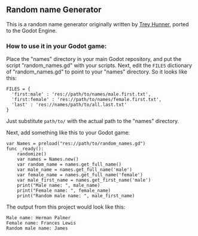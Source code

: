 ## Random name Generator

This is a random name generator originally written by [Trey Hunner](https://treyhunner.com/2013/02/random-name-generator/), ported to the Godot Engine.

### How to use it in your Godot game:

Place the "names" directory in your main Godot repository, and put the script "random\_names.gd" with your scripts. Next, edit the `FILES` dictionary of "random\_names.gd" to point to your "names" directory. So it looks like this:

    FILES = {
      'first:male' : 'res://path/to/names/male.first.txt',
      'first:female' : 'res://path/to/names/female.first.txt',
      'last' : 'res://names/path/to/all.last.txt'
    }

Just substitute `path/to/` with the actual path to the "names" directory.

Next, add something like this to your Godot game:

    var Names = preload("res://path/to/random_names.gd")
    func _ready():
        randomize()
        var names = Names.new()
        var random_name = names.get_full_name()
        var male_name = names.get_full_name('male')
        var female_name = names.get_full_name('female')
        var male_first_name = names.get_first_name('male')
        print("Male name: ", male_name)
        print("Female name: ", female_name)
        print("Random male name: ", male_first_name)

The output from this project would look like this:

	Male name: Herman Palmer
	Female name: Frances Lewis
	Random male name: James
